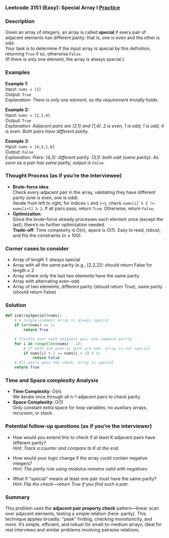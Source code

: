 ### Leetcode 3151 (Easy): Special Array I [Practice](https://leetcode.com/problems/special-array-i)

### Description  
Given an array of integers, an array is called **special** if every pair of adjacent elements has different parity: that is, one is even and the other is odd.  
Your task is to determine if the input array is special by this definition, returning `True` if so, otherwise `False`.  
(If there is only one element, the array is always special.)

### Examples  

**Example 1:**  
Input: `nums = [1]`  
Output: `True`  
*Explanation: There is only one element, so the requirement trivially holds.*

**Example 2:**  
Input: `nums = [2,1,4]`  
Output: `True`  
*Explanation: Adjacent pairs are (2,1) and (1,4). 2 is even, 1 is odd; 1 is odd, 4 is even. Both pairs have different parity.*

**Example 3:**  
Input: `nums = [4,3,1,6]`  
Output: `False`  
*Explanation: Pairs: (4,3): different parity. (3,1): both odd (same parity). As soon as a pair has same parity, output is `False`.*

### Thought Process (as if you’re the interviewee)  
- **Brute-force idea**:  
  Check every adjacent pair in the array, validating they have different parity (one is even, one is odd).  
  Iterate from left to right, for indices `i` and `i+1`, check `nums[i] % 2 != nums[i+1] % 2`. If all pairs pass, return `True`. Otherwise, return `False`.
- **Optimization**:  
  Since the brute-force already processes each element once (except the last), there’s no further optimization needed.  
  **Trade-off**: Time complexity is O(n), space is O(1). Easy to read, robust, and fits the constraints (n ≤ 100).

### Corner cases to consider  
- Array of length 1: always special
- Array with all the same parity (e.g., [2,2,2]): should return False for length ≥ 2
- Array where only the last two elements have the same parity
- Array with alternating even-odd
- Array of two elements, different parity (should return True), same parity (should return False)

### Solution

```python
def isArraySpecial(nums):
    # A single-element array is always special
    if len(nums) == 1:
        return True

    # Iterate over each adjacent pair and compare parity
    for i in range(len(nums) - 1):
        # If both are even or both are odd, array is not special
        if nums[i] % 2 == nums[i + 1] % 2:
            return False
    # All pairs pass the check, array is special
    return True
```

### Time and Space complexity Analysis  

- **Time Complexity:** O(n)  
  We iterate once through all n-1 adjacent pairs to check parity.
- **Space Complexity:** O(1)  
  Only constant extra space for loop variables; no auxiliary arrays, recursion, or stack.

### Potential follow-up questions (as if you’re the interviewer)  

- How would you extend this to check if at least K adjacent pairs have different parity?  
  *Hint: Track a counter and compare to K at the end.*

- How would your logic change if the array could contain negative integers?  
  *Hint: The parity rule using modulus remains valid with negatives.*

- What if "special" means at least one pair must have the same parity?  
  *Hint: Flip the check—return True if you find such a pair.*

### Summary
This problem uses the **adjacent pair property check** pattern—linear scan over adjacent elements, testing a simple relation (here: parity). This technique applies broadly: "peak" finding, checking monotonicity, and more. It’s simple, efficient, and robust for small-to-medium arrays, ideal for real interviews and similar problems involving pairwise relations.